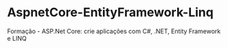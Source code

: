 # AspnetCore-EntityFramework-Linq
 Formação - ASP.Net Core: crie aplicações com C#, .NET, Entity Framework e LINQ
